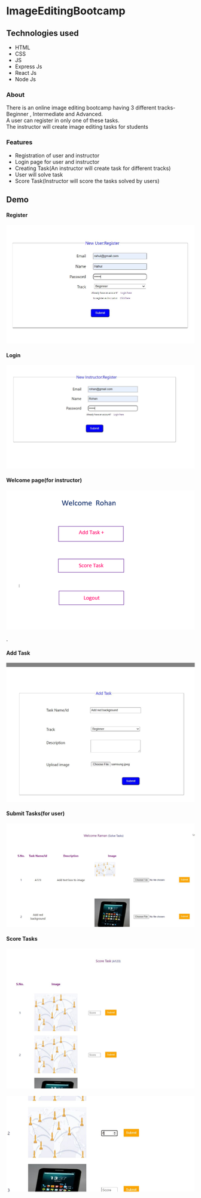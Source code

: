 # ImageEditingBootcamp


## Technologies used
* HTML
* CSS
* JS
* Express Js
* React Js
* Node Js

### About
There is an online image editing bootcamp having 3 different tracks- Beginner , Intermediate and Advanced.
<br/>
A user can register in only one of these tasks.
<br/>
The instructor will create image editing tasks for students

### Features
* Registration of user and instructor
* Login page for user and instructor
* Creating Task(An instructor will create task for different tracks)
* User will solve task
* Score Task(Instructor will score the tasks solved by users)

## Demo


<p align="center">
  
  #### Register
  
<img src="images/1.JPG" >
  <br/>
  
  #### Login
  
  <img src="images/2.JPG" >
  <br/>
  
  #### Welcome page(for instructor)
  
  <img src="images/9.PNG"  >
  <br/>
  
  .
  #### Add Task
  <img src="images/4.JPG" >
  <br/>
  
  #### Submit Tasks(for user)
  
  <img src="images/5.JPG">
  <br/> 
  
  
  #### Score Tasks
  
  <img src="images/6.JPG"  >
  <br/>
  <br/>
  
  <img src="images/7.JPG"  >
  <br/>
  
</p>
